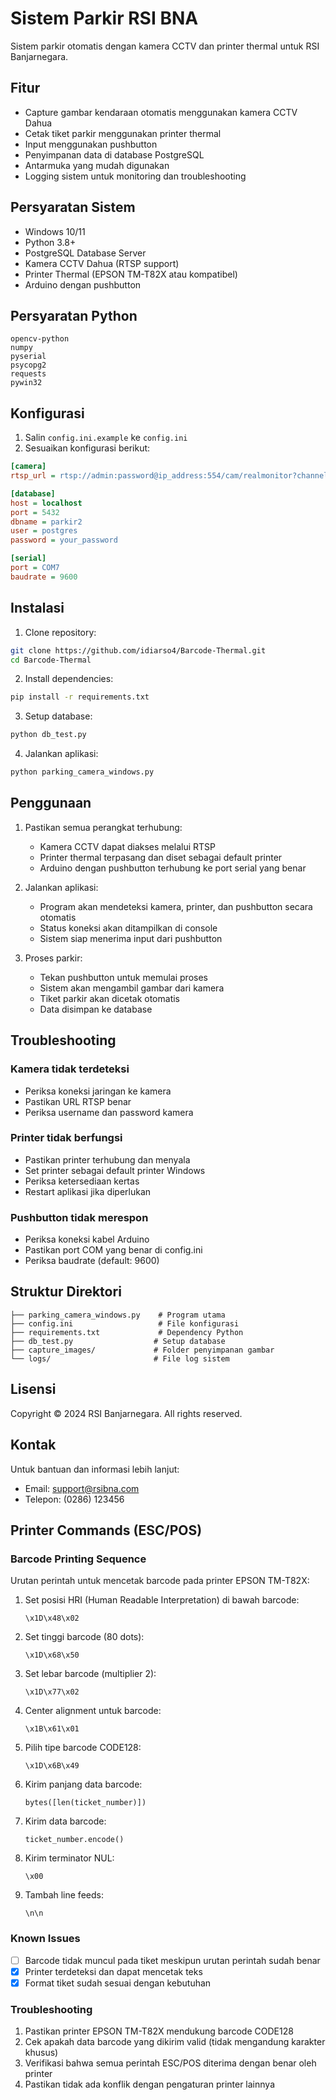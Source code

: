 # Sistem Parkir RSI BNA

Sistem parkir otomatis dengan kamera CCTV dan printer thermal untuk RSI Banjarnegara.

## Fitur

- Capture gambar kendaraan otomatis menggunakan kamera CCTV Dahua
- Cetak tiket parkir menggunakan printer thermal
- Input menggunakan pushbutton
- Penyimpanan data di database PostgreSQL
- Antarmuka yang mudah digunakan
- Logging sistem untuk monitoring dan troubleshooting

## Persyaratan Sistem

- Windows 10/11
- Python 3.8+
- PostgreSQL Database Server
- Kamera CCTV Dahua (RTSP support)
- Printer Thermal (EPSON TM-T82X atau kompatibel)
- Arduino dengan pushbutton

## Persyaratan Python

```
opencv-python
numpy
pyserial
psycopg2
requests
pywin32
```

## Konfigurasi

1. Salin `config.ini.example` ke `config.ini`
2. Sesuaikan konfigurasi berikut:

```ini
[camera]
rtsp_url = rtsp://admin:password@ip_address:554/cam/realmonitor?channel=1&subtype=0

[database]
host = localhost
port = 5432
dbname = parkir2
user = postgres
password = your_password

[serial]
port = COM7
baudrate = 9600
```

## Instalasi

1. Clone repository:
```bash
git clone https://github.com/idiarso4/Barcode-Thermal.git
cd Barcode-Thermal
```

2. Install dependencies:
```bash
pip install -r requirements.txt
```

3. Setup database:
```bash
python db_test.py
```

4. Jalankan aplikasi:
```bash
python parking_camera_windows.py
```

## Penggunaan

1. Pastikan semua perangkat terhubung:
   - Kamera CCTV dapat diakses melalui RTSP
   - Printer thermal terpasang dan diset sebagai default printer
   - Arduino dengan pushbutton terhubung ke port serial yang benar

2. Jalankan aplikasi:
   - Program akan mendeteksi kamera, printer, dan pushbutton secara otomatis
   - Status koneksi akan ditampilkan di console
   - Sistem siap menerima input dari pushbutton

3. Proses parkir:
   - Tekan pushbutton untuk memulai proses
   - Sistem akan mengambil gambar dari kamera
   - Tiket parkir akan dicetak otomatis
   - Data disimpan ke database

## Troubleshooting

### Kamera tidak terdeteksi
- Periksa koneksi jaringan ke kamera
- Pastikan URL RTSP benar
- Periksa username dan password kamera

### Printer tidak berfungsi
- Pastikan printer terhubung dan menyala
- Set printer sebagai default printer Windows
- Periksa ketersediaan kertas
- Restart aplikasi jika diperlukan

### Pushbutton tidak merespon
- Periksa koneksi kabel Arduino
- Pastikan port COM yang benar di config.ini
- Periksa baudrate (default: 9600)

## Struktur Direktori

```
├── parking_camera_windows.py    # Program utama
├── config.ini                   # File konfigurasi
├── requirements.txt             # Dependency Python
├── db_test.py                  # Setup database
├── capture_images/             # Folder penyimpanan gambar
└── logs/                       # File log sistem
```

## Lisensi

Copyright © 2024 RSI Banjarnegara. All rights reserved.

## Kontak

Untuk bantuan dan informasi lebih lanjut:
- Email: support@rsibna.com
- Telepon: (0286) 123456 

## Printer Commands (ESC/POS)

### Barcode Printing Sequence
Urutan perintah untuk mencetak barcode pada printer EPSON TM-T82X:

1. Set posisi HRI (Human Readable Interpretation) di bawah barcode:
   ```
   \x1D\x48\x02
   ```

2. Set tinggi barcode (80 dots):
   ```
   \x1D\x68\x50
   ```

3. Set lebar barcode (multiplier 2):
   ```
   \x1D\x77\x02
   ```

4. Center alignment untuk barcode:
   ```
   \x1B\x61\x01
   ```

5. Pilih tipe barcode CODE128:
   ```
   \x1D\x6B\x49
   ```

6. Kirim panjang data barcode:
   ```
   bytes([len(ticket_number)])
   ```

7. Kirim data barcode:
   ```
   ticket_number.encode()
   ```

8. Kirim terminator NUL:
   ```
   \x00
   ```

9. Tambah line feeds:
   ```
   \n\n
   ```

### Known Issues
- [ ] Barcode tidak muncul pada tiket meskipun urutan perintah sudah benar
- [x] Printer terdeteksi dan dapat mencetak teks
- [x] Format tiket sudah sesuai dengan kebutuhan

### Troubleshooting
1. Pastikan printer EPSON TM-T82X mendukung barcode CODE128
2. Cek apakah data barcode yang dikirim valid (tidak mengandung karakter khusus)
3. Verifikasi bahwa semua perintah ESC/POS diterima dengan benar oleh printer
4. Pastikan tidak ada konflik dengan pengaturan printer lainnya 